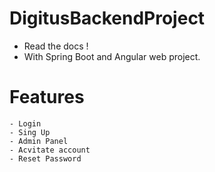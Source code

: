 # DigitusBackendProject
  
  - Read the docs !
  - With Spring Boot and Angular web project.
  # Features
    - Login
    - Sing Up
    - Admin Panel
    - Acvitate account
    - Reset Password
    
